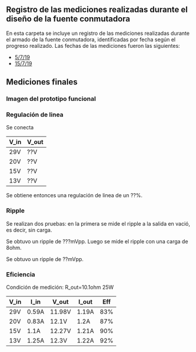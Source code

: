 
## Registro de las mediciones realizadas durante el diseño de la fuente conmutadora

En esta carpeta se incluye un registro de las mediciones realizadas durante el armado de la fuente conmutadora, identificadas por fecha según el progreso realizado. Las fechas de las mediciones fueron las siguientes:

- [5/7/19](Mediciones_supply_5_7_19.md)
- [15/7/19](Mediciones_supply_15_7_19.md)


## Mediciones finales
### Imagen del prototipo funcional

### Regulación de linea
Se conecta

| V_in | V_out | 
| --- |  --- | 
| 29V | ??V | 
| 20V |  ??V  |
| 15V |  ??V | 
| 13V |  ??V  | 

Se obtiene entonces una regulación de linea de un ??%.


### Ripple
Se realizan dos pruebas: en la primera se mide el ripple a la salida en vació, es decir, sin carga.

Se obtuvo un ripple de ???mVpp.
Luego se mide el ripple con una carga de 8ohm.

Se obtuvo un ripple de ??mVpp.

### Eficiencia
Condición de medición: R_out=10.1ohm 25W

| V_in | I_in | V_out | I_out | Eff |
| --- | --- | --- | --- | --- |
| 29V | 0.59A | 11.98V | 1.19A | 83% |
| 20V | 0.83A | 12.1V  | 1.2A  | 87% |
| 15V | 1.1A  | 12.27V | 1.21A | 90% |
| 13V | 1.25A | 12.3V  | 1.22A | 92% |

